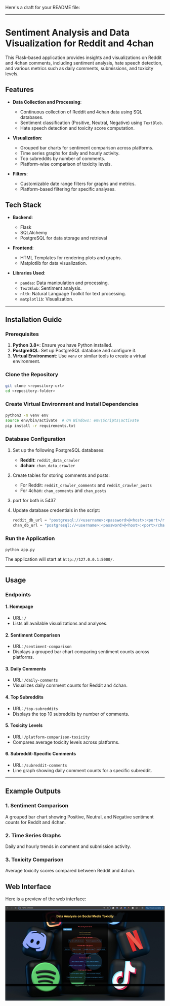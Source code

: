 Here's a draft for your README file:

---

# Sentiment Analysis and Data Visualization for Reddit and 4chan

This Flask-based application provides insights and visualizations on Reddit and 4chan comments, including sentiment analysis, hate speech detection, and various metrics such as daily comments, submissions, and toxicity levels.

## Features

- **Data Collection and Processing**:
  - Continuous collection of Reddit and 4chan data using SQL databases.
  - Sentiment classification (Positive, Neutral, Negative) using `TextBlob`.
  - Hate speech detection and toxicity score computation.

- **Visualization**:
  - Grouped bar charts for sentiment comparison across platforms.
  - Time series graphs for daily and hourly activity.
  - Top subreddits by number of comments.
  - Platform-wise comparison of toxicity levels.

- **Filters**:
  - Customizable date range filters for graphs and metrics.
  - Platform-based filtering for specific analyses.

## Tech Stack

- **Backend**:
  - Flask
  - SQLAlchemy
  - PostgreSQL for data storage and retrieval

- **Frontend**:
  - HTML Templates for rendering plots and graphs.
  - Matplotlib for data visualization.

- **Libraries Used**:
  - `pandas`: Data manipulation and processing.
  - `TextBlob`: Sentiment analysis.
  - `nltk`: Natural Language Toolkit for text processing.
  - `matplotlib`: Visualization.

---

## Installation Guide

### Prerequisites

1. **Python 3.8+**: Ensure you have Python installed.
2. **PostgreSQL**: Set up PostgreSQL database and configure it.
3. **Virtual Environment**: Use `venv` or similar tools to create a virtual environment.

### Clone the Repository

```bash
git clone <repository-url>
cd <repository-folder>
```

### Create Virtual Environment and Install Dependencies

```bash
python3 -m venv env
source env/bin/activate  # On Windows: env\Scripts\activate
pip install -r requirements.txt
```

### Database Configuration

1. Set up the following PostgreSQL databases:
   - **Reddit**: `reddit_data_crawler`
   - **4chan**: `chan_data_crawler`

2. Create tables for storing comments and posts:
   - For Reddit: `reddit_crawler_comments` and `reddit_crawler_posts`
   - For 4chan: `chan_comments` and `chan_posts`
3. port for both is 5437
4. Update database credentials in the script:
   ```python
   reddit_db_url = "postgresql://<username>:<password>@<host>:<port>/reddit_data_crawler"
   chan_db_url = "postgresql://<username>:<password>@<host>:<port>/chan_data_crawler"
   ```

### Run the Application

```bash
python app.py
```

The application will start at `http://127.0.0.1:5000/`.

---

## Usage

### Endpoints

#### 1. **Homepage**
   - URL: `/`
   - Lists all available visualizations and analyses.

#### 2. **Sentiment Comparison**
   - URL: `/sentiment-comparison`
   - Displays a grouped bar chart comparing sentiment counts across platforms.

#### 3. **Daily Comments**
   - URL: `/daily-comments`
   - Visualizes daily comment counts for Reddit and 4chan.

#### 4. **Top Subreddits**
   - URL: `/top-subreddits`
   - Displays the top 10 subreddits by number of comments.

#### 5. **Toxicity Levels**
   - URL: `/platform-comparison-toxicity`
   - Compares average toxicity levels across platforms.

#### 6. **Subreddit-Specific Comments**
   - URL: `/subreddit-comments`
   - Line graph showing daily comment counts for a specific subreddit.

---

## Example Outputs

### 1. Sentiment Comparison
A grouped bar chart showing Positive, Neutral, and Negative sentiment counts for Reddit and 4chan.

### 2. Time Series Graphs
Daily and hourly trends in comment and submission activity.

### 3. Toxicity Comparison
Average toxicity scores compared between Reddit and 4chan.

## Web Interface

Here is a preview of the web interface:

![Web Interface](static/images/web_interface_image.png "Web Interface")



